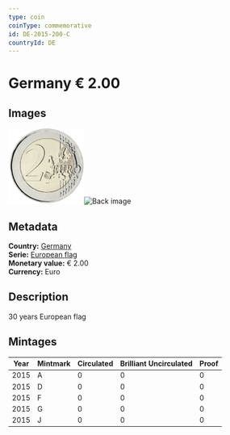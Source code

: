 ```yaml
---
type: coin
coinType: commemorative
id: DE-2015-200-C
countryId: DE
---
```


# Germany € 2.00

## Images

<img src="../../Images/common-2007-200.png" height="150" alt="Front image"><img src="Images/DE-2015-200-000.png" height="150" alt="Back image">

## Metadata

**Country:** [Germany](../../Countries/Germany/index.md)\
**Serie:** [European flag](index.md)\
**Monetary value:** € 2.00\
**Currency:** Euro

## Description
30 years European flag

## Mintages

| Year | Mintmark | Circulated | Brilliant Uncirculated | Proof |
| ---- | -------- | ---------- | ---------------------- | ----- |
| 2015 | A | 0| 0 | 0 |
| 2015 | D | 0| 0 | 0 |
| 2015 | F | 0| 0 | 0 |
| 2015 | G | 0| 0 | 0 |
| 2015 | J | 0| 0 | 0 |
